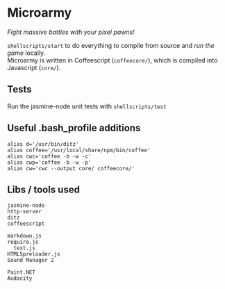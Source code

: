 # Microarmy
_Fight massive battles with your pixel pawns!_  

`shellscripts/start` to do everything to compile from source and *run the game* locally.  
Microarmy is written in Coffeescript (`coffeecore/`), which is compiled into Javascript (`core/`).  

## Tests
Run the jasmine-node unit tests with `shellscripts/test`

## Useful .bash_profile additions

    alias d='/usr/bin/ditz'
    alias coffee='/usr/local/share/npm/bin/coffee'
    alias cwc='coffee -b -w -c'
    alias cwp='coffee -b -w -p'
    alias cw='cwc --output core/ coffeecore/'

## Libs / tools used
    jasmine-node
    http-server
    ditz  
    coffeescript
    
    markdown.js
    require.js
      text.js
    HTML5preloader.js
    Sound Manager 2
    
    Paint.NET
    Audacity
    